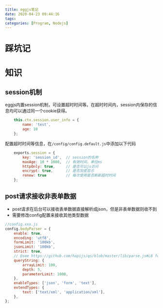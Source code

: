 ```yaml
---
title: eggjs笔记
date: 2020-04-23 09:44:16
tags:
categories: [Program, Nodejs]
---
```


# 踩坑记

# 知识

## session机制

eggjs内置session机制，可设置超时时间等。在超时时间内，session内保存的信息均可以通过同一个cookie获得。

```javascript
    this.ctx.session.user_info = {
        name: 'test',
        age: 10
    };
```

配置超时时间等信息，在`/config/config.default.js`中添加以下代码

```javascript
    exports.session = {
        key: 'session_id',  // session的名称
        maxAge: 10 * 1000,  // 有效时间，单位ms
        httpOnly: true,     // 是否可以js访问
        encrypt: true,      // 是否加密显示
        renew: true         // 每次使用是否刷新超时时间
    };
```

## post请求接收非表单数据

- post请求在后台可以接收表单数据直接解析成json，但是非表单数据则收不到
- 需要修改config配置来接收其他类型数据

```javascript
//config.xxx.js
config.bodyParser = {
	enable: true,
	encoding: 'utf8',
	formLimit: '100kb',
	jsonLimit: '100kb',
	strict: true,
	// @see https://github.com/hapijs/qs/blob/master/lib/parse.js#L8 for more options
	queryString: {
		arrayLimit: 100,
		depth: 5,
		parameterLimit: 1000,
	},
	enableTypes: ['json', 'form', 'text'],
	extendTypes: {
		text: ['text/xml', 'application/xml'],
	},
};
```
